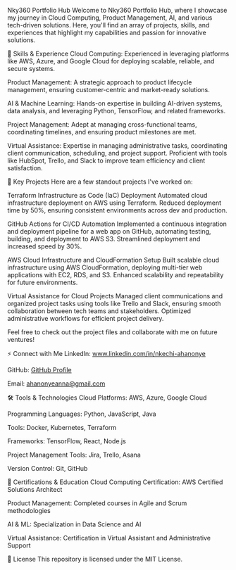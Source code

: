 Nky360 Portfolio Hub
Welcome to Nky360 Portfolio Hub, where I showcase my journey in Cloud Computing, Product Management, AI, and various tech-driven solutions. Here, you'll find an array of projects, skills, and experiences that highlight my capabilities and passion for innovative solutions.

🚀 Skills & Experience
Cloud Computing: Experienced in leveraging platforms like AWS, Azure, and Google Cloud for deploying scalable, reliable, and secure systems.

Product Management: A strategic approach to product lifecycle management, ensuring customer-centric and market-ready solutions.

AI & Machine Learning: Hands-on expertise in building AI-driven systems, data analysis, and leveraging Python, TensorFlow, and related frameworks.

Project Management: Adept at managing cross-functional teams, coordinating timelines, and ensuring product milestones are met.

Virtual Assistance: Expertise in managing administrative tasks, coordinating client communication, scheduling, and project support. Proficient with tools like HubSpot, Trello, and Slack to improve team efficiency and client satisfaction.

📂 Key Projects
Here are a few standout projects I've worked on:

Terraform Infrastructure as Code (IaC) Deployment
Automated cloud infrastructure deployment on AWS using Terraform. Reduced deployment time by 50%, ensuring consistent environments across dev and production.

GitHub Actions for CI/CD Automation
Implemented a continuous integration and deployment pipeline for a web app on GitHub, automating testing, building, and deployment to AWS S3. Streamlined deployment and increased speed by 30%.

AWS Cloud Infrastructure and CloudFormation Setup
Built scalable cloud infrastructure using AWS CloudFormation, deploying multi-tier web applications with EC2, RDS, and S3. Enhanced scalability and repeatability for future environments.

Virtual Assistance for Cloud Projects
Managed client communications and organized project tasks using tools like Trello and Slack, ensuring smooth collaboration between tech teams and stakeholders. Optimized administrative workflows for efficient project delivery.

Feel free to check out the project files and collaborate with me on future ventures!

⚡ Connect with Me
LinkedIn: www.linkedin.com/in/nkechi-ahanonye

GitHub: [GitHub Profile](https://github.com/nkydigitech)

Email: ahanonyeanna@gmail.com

🛠️ Tools & Technologies
Cloud Platforms: AWS, Azure, Google Cloud

Programming Languages: Python, JavaScript, Java

Tools: Docker, Kubernetes, Terraform

Frameworks: TensorFlow, React, Node.js

Project Management Tools: Jira, Trello, Asana

Version Control: Git, GitHub

📄 Certifications & Education
Cloud Computing Certification: AWS Certified Solutions Architect

Product Management: Completed courses in Agile and Scrum methodologies

AI & ML: Specialization in Data Science and AI

Virtual Assistance: Certification in Virtual Assistant and Administrative Support

📝 License
This repository is licensed under the MIT License.
